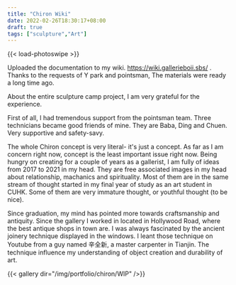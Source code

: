 ```yaml
---
title: "Chiron Wiki"
date: 2022-02-26T18:30:17+08:00
draft: true
tags: ["sculpture","Art"]
---
```

{{< load-photoswipe >}}

Uploaded the documentation to my wiki. https://wiki.gallerieboii.sbs/ . Thanks to the requests of Y park and pointsman, The materials were ready a long time ago.

About the entire sculpture camp project, I am very grateful for the experience.

First of all, I had tremendous support from the pointsman team.  Three technicians became good friends of mine. They are Baba, Ding and Chuen.  Very supportive and safety-savy.

The whole Chiron concept is very literal- it's just a concept. As far as I am concern right now, concept is the least important issue right now.  Being hungry on creating for a couple of years as a gallerist, I am fully of ideas from 2017 to 2021 in my head.  They are free associated images in my head about relationship, machanics and spirituality.  Most of them are in the same stream of thought started in my final year of study as an art student in CUHK. Some of them are very immature thought, or youthful thought (to be nice).

Since graduation, my mind has pointed more towards craftsmanship and antiquity. Since the gallery I worked in located in Hollywood Road, where the best antique shops in town are. I was always fascinated by the ancient joinery technique displayed in the windows. I leant those technique on Youtube from a guy named 辛全新, a master carpenter in Tianjin.  The technique influence my understanding of object creation and durability of art.

{{< gallery dir="/img/portfolio/chiron/WIP" />}}
